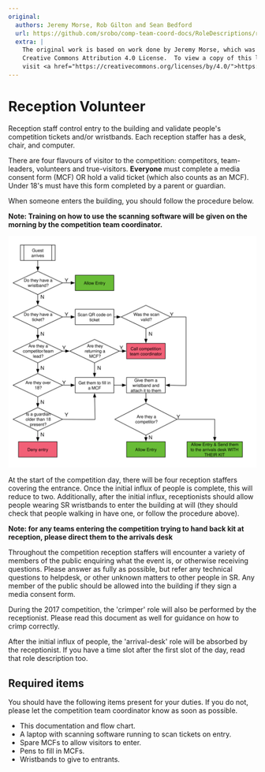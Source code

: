 ```yaml
---
original:
  authors: Jeremy Morse, Rob Gilton and Sean Bedford
  url: https://github.com/srobo/comp-team-coord-docs/RoleDescriptions/reception
  extra: |
    The original work is based on work done by Jeremy Morse, which was under the
    Creative Commons Attribution 4.0 License.  To view a copy of this license,
    visit <a href="https://creativecommons.org/licenses/by/4.0/">https://creativecommons.org/licenses/by/4.0/</a>.
---
```

# Reception Volunteer

Reception staff control entry to the building and validate people's competition
tickets and/or wristbands. Each reception staffer has a desk, chair, and
computer.

There are four flavours of visitor to the competition: competitors,
team-leaders, volunteers and true-visitors. **Everyone** must complete a media consent form (MCF) OR hold a valid ticket (which also counts as an MCF). Under 18's must have this form completed by a parent or guardian.

When someone enters the building, you should follow the procedure below.

**Note: Training on how to use the scanning software will be given on the morning by the competition team coordinator.**

![Reception Desk Flow](../diagrams/reception-desk-flow.svg)

At the start of the competition day, there will be four reception staffers
covering the entrance. Once the initial influx of people is complete, this
will reduce to two. Additionally, after the initial influx, receptionists
should allow people wearing SR wristbands to enter the building at will (they
should check that people walking in have one, or follow the procedure above).

**Note: for any teams entering the competition trying to hand back kit at reception, please direct them to the arrivals desk**

Throughout the competition reception staffers will encounter a variety of
members of the public enquiring what the event is, or otherwise receiving
questions. Please answer as fully as possible, but refer any technical questions
to helpdesk, or other unknown matters to other people in SR. Any member
of the public should be allowed into the building if they sign a media consent
form.

During the 2017 competition, the 'crimper' role will also be performed by the receptionist. Please read this document as well for guidance on how to crimp correctly.

After the initial influx of people, the 'arrival-desk' role
will be absorbed by the receptionist. If you have a time slot after the first
slot of the day, read that role description too.

## Required items
You should have the following items present for your duties. If you do not, please let the competition team coordinator know as soon as possible.

* This documentation and flow chart.
* A laptop with scanning software running to scan tickets on entry.
* Spare MCFs to allow visitors to enter.
* Pens to fill in MCFs.
* Wristbands to give to entrants.
